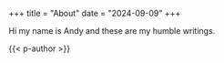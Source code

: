 +++
title = "About"
date = "2024-09-09"
+++


Hi my name is Andy and these are my humble writings.

{{< p-author >}}



